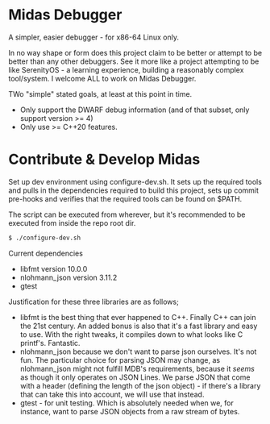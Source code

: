 # Midas Debugger
A simpler, easier debugger - for x86-64 Linux only.

In no way shape or form does this project claim to be better or attempt to be better than any other debuggers. See it more like a project attempting to be like SerenityOS - a learning experience, building a reasonably complex tool/system. I welcome ALL to work on Midas Debugger.

TWo "simple" stated goals, at least at this point in time.

- Only support the DWARF debug information (and of that subset, only support version >= 4)
- Only use >= C++20 features.

# Contribute & Develop Midas
Set up dev environment using configure-dev.sh. It sets up the required tools and pulls in the dependencies required to build this project, sets up commit pre-hooks and verifies that the required tools can be found on $PATH.

The script can be executed from wherever, but it's recommended to be executed from inside the repo root dir.

```bash
$ ./configure-dev.sh
```

Current dependencies
- libfmt version 10.0.0
- nlohmann_json version 3.11.2
- gtest 

Justification for these three libraries are as follows;
- libfmt is the best thing that ever happened to C++. Finally C++ can join the 21st century. An added bonus is also that it's a fast library and easy to use. With the right tweaks, it compiles down to what looks like C printf's. Fantastic.
- nlohmann_json because we don't want to parse json ourselves. It's not fun. The particular choice for parsing JSON may change, as nlohmann_json might not fulfill MDB's requirements, because it *seems* as though it only operates on JSON Lines. We parse JSON that come with a header (defining the length of the json object) - if there's a library that can take this into account, we will use that instead.
- gtest - for unit testing. Which is absolutely needed when we, for instance, want to parse JSON objects from a raw stream of bytes.